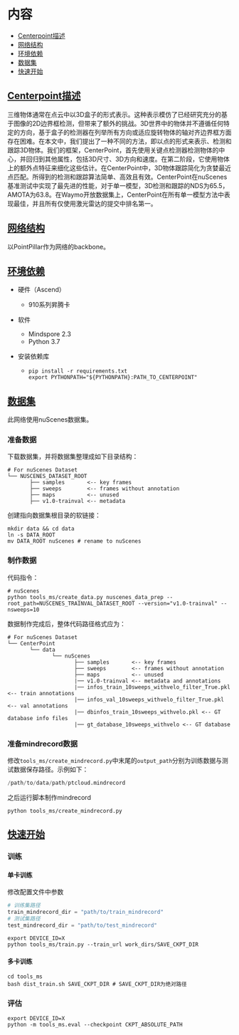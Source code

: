 # 内容

* [Centerpoint描述](#描述)
* [网络结构](#网络结构)
* [环境依赖](#环境依赖)
* [数据集](#数据集)
* [快速开始](#快速开始)



## [Centerpoint描述](#contents)

三维物体通常在点云中以3D盒子的形式表示。这种表示模仿了已经研究充分的基于图像的2D边界框检测，但带来了额外的挑战。3D世界中的物体并不遵循任何特定的方向，基于盒子的检测器在列举所有方向或适应旋转物体的轴对齐边界框方面存在困难。在本文中，我们提出了一种不同的方法，即以点的形式来表示、检测和跟踪3D物体。我们的框架，CenterPoint，首先使用关键点检测器检测物体的中心，并回归到其他属性，包括3D尺寸、3D方向和速度。在第二阶段，它使用物体上的额外点特征来细化这些估计。在CenterPoint中，3D物体跟踪简化为贪婪最近点匹配。所得到的检测和跟踪算法简单、高效且有效。CenterPoint在nuScenes基准测试中实现了最先进的性能，对于单一模型，3D检测和跟踪的NDS为65.5，AMOTA为63.8。在Waymo开放数据集上，CenterPoint在所有单一模型方法中表现最佳，并且所有仅使用激光雷达的提交中排名第一。



## [网络结构](#contents)

以PointPillar作为网络的backbone。



## [环境依赖](#contents)

* 硬件（Ascend）

  * 910系列昇腾卡

* 软件

  * Mindspore 2.3
  * Python 3.7

* 安装依赖库

  * ```shell
    pip install -r requirements.txt
    export PYTHONPATH="${PYTHONPATH}:PATH_TO_CENTERPOINT"
    ```



## [数据集](#contents)

此网络使用nuScenes数据集。

### 准备数据

下载数据集，并将数据集整理成如下目录结构：

```shell
# For nuScenes Dataset
└── NUSCENES_DATASET_ROOT
       ├── samples       <-- key frames
       ├── sweeps        <-- frames without annotation
       ├── maps          <-- unused
       ├── v1.0-trainval <-- metadata
```

创建指向数据集根目录的软链接：

```shell
mkdir data && cd data
ln -s DATA_ROOT
mv DATA_ROOT nuScenes # rename to nuScenes
```

### 制作数据

代码指令：

 ```shell
 # nuScenes
 python tools_ms/create_data.py nuscenes_data_prep --root_path=NUSCENES_TRAINVAL_DATASET_ROOT --version="v1.0-trainval" --nsweeps=10
 ```

数据制作完成后，整体代码路径格式应为：

```shell
# For nuScenes Dataset
└── CenterPoint
       └── data
              └── nuScenes
                     ├── samples       <-- key frames
                     ├── sweeps        <-- frames without annotation
                     ├── maps          <-- unused
                     |── v1.0-trainval <-- metadata and annotations
                     |── infos_train_10sweeps_withvelo_filter_True.pkl <-- train annotations
                     |── infos_val_10sweeps_withvelo_filter_True.pkl <-- val annotations
                     |── dbinfos_train_10sweeps_withvelo.pkl <-- GT database info files
                     |── gt_database_10sweeps_withvelo <-- GT database
```

### 准备mindrecord数据
修改`tools_ms/create_mindrecord.py`中末尾的`output_path`分别为训练数据与测试数据保存路径。示例如下：
```python
/path/to/data/path/ptcloud.mindrecord
```
之后运行脚本制作mindrecord
```shell
python tools_ms/create_mindrecord.py
```

## [快速开始](#contents)

### 训练

#### 单卡训练
修改配置文件中参数
```python
# 训练集路径
train_mindrecord_dir = "path/to/train_mindrecord"
# 测试集路径
test_mindrecord_dir = "path/to/test_mindrecord"
```

```shell
export DEVICE_ID=X
python tools_ms/train.py --train_url work_dirs/SAVE_CKPT_DIR
```

#### 多卡训练

```shell
cd tools_ms
bash dist_train.sh SAVE_CKPT_DIR # SAVE_CKPT_DIR为绝对路径
```



### 评估

```shell
export DEVICE_ID=X
python -m tools_ms.eval --checkpoint CKPT_ABSOLUTE_PATH
```
